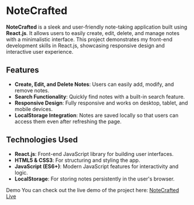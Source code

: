 # NoteCrafted

**NoteCrafted** is a sleek and user-friendly note-taking application built using **React.js**. It allows users to easily create, edit, delete, and manage notes with a minimalistic interface. This project demonstrates my front-end development skills in React.js, showcasing responsive design and interactive user experience.

## Features

- **Create, Edit, and Delete Notes**: Users can easily add, modify, and remove notes.
- **Search Functionality**: Quickly find notes with a built-in search feature.
- **Responsive Design**: Fully responsive and works on desktop, tablet, and mobile devices.
- **LocalStorage Integration**: Notes are saved locally so that users can access them even after refreshing the page.

## Technologies Used

- **React.js**: Front-end JavaScript library for building user interfaces.
- **HTML5 & CSS3**: For structuring and styling the app.
- **JavaScript (ES6+)**: Modern JavaScript features for interactivity and logic.
- **LocalStorage**: For storing notes persistently in the user's browser.

Demo
You can check out the live demo of the project here: [NoteCrafted Live](https://kundank11.github.io/NoteCrafted/)
